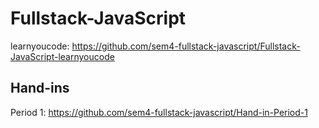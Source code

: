 # Fullstack-JavaScript

learnyoucode: https://github.com/sem4-fullstack-javascript/Fullstack-JavaScript-learnyoucode

## Hand-ins

Period 1: https://github.com/sem4-fullstack-javascript/Hand-in-Period-1
